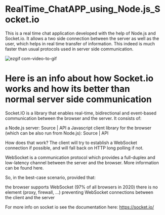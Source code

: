 # RealTime_ChatAPP_using_Node.js_Socket.io
This is a real time chat application developed with the help of Node.js and Socket.io. It allows a two side connection between the server as well as the user, which helps in real time transfer of information. This indeed is much faster than usual protocols used in server side communication.

![ezgif com-video-to-gif](https://user-images.githubusercontent.com/60344472/87045307-5e467900-c215-11ea-8f42-86498dc5fb81.gif)

# Here is an info about how Socket.io works and how its better than normal server side communication
Socket.IO is a library that enables real-time, bidirectional and event-based communication between the browser and the server. It consists of:

a Node.js server: Source | API
a Javascript client library for the browser (which can be also run from Node.js): Source | API

How does that work?
The client will try to establish a WebSocket connection if possible, and will fall back on HTTP long polling if not.

WebSocket is a communication protocol which provides a full-duplex and low-latency channel between the server and the browser. More information can be found here.

So, in the best-case scenario, provided that:

the browser supports WebSocket (97% of all browsers in 2020)
there is no element (proxy, firewall, …) preventing WebSocket connections between the client and the server

For more info on socket io see the documentation here: https://socket.io/
